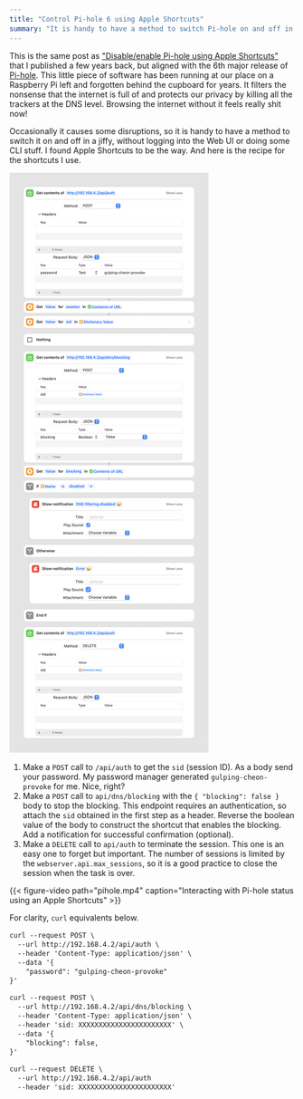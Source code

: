 ```yaml
---
title: "Control Pi-hole 6 using Apple Shortcuts"
summary: "It is handy to have a method to switch Pi-hole on and off in a jiffy, without logging into the Web UI or doing some CLI stuff. I found Apple Shortcuts to be the way."
---
```


This is the same post as ["Disable/enable Pi-hole using Apple Shortcuts"](/disable-enable-pi-hole-using-apple-shortcuts/) that I published a few years back, but aligned with the 6th major release of [Pi-hole](https://pi-hole.net/). This little piece of software has been running at our place on a Raspberry Pi left and forgotten behind the cupboard for years. It filters the nonsense that the internet is full of and protects our privacy by killing all the trackers at the DNS level. Browsing the internet without it feels really shit now!

Occasionally it causes some disruptions, so it is handy to have a method to switch it on and off in a jiffy, without logging into the Web UI or doing some CLI stuff. I found Apple Shortcuts to be the way. And here is the recipe for the shortcuts I use.

![Recipe for the Apple Shortcut to controll Pi-hole](pihole.jpg)

1. Make a `POST` call to `/api/auth` to get the `sid` (session ID). As a body send your password. My password manager generated `gulping-cheon-provoke` for me. Nice, right?
1. Make a `POST` call to `api/dns/blocking` with the `{ "blocking": false }` body to stop the blocking. This endpoint requires an authentication, so attach the `sid` obtained in the first step as a header. Reverse the boolean value of the body to construct the shortcut that enables the blocking. Add a notification for successful confirmation (optional).
1. Make a `DELETE` call to `api/auth` to terminate the session. This one is an easy one to forget but important. The number of sessions is limited by the `webserver.api.max_sessions`, so it is a good practice to close the session when the task is over.

{{< figure-video path="pihole.mp4" caption="Interacting with Pi-hole status using an Apple Shortcuts" >}}

For clarity, `curl` equivalents below.

```
curl --request POST \
  --url http://192.168.4.2/api/auth \
  --header 'Content-Type: application/json' \
  --data '{
	"password": "gulping-cheon-provoke"
}'
```

```
curl --request POST \
  --url http://192.168.4.2/api/dns/blocking \
  --header 'Content-Type: application/json' \
  --header 'sid: XXXXXXXXXXXXXXXXXXXXXXX' \
  --data '{
	"blocking": false,
}'
```

```
curl --request DELETE \
  --url http://192.168.4.2/api/auth
  --header 'sid: XXXXXXXXXXXXXXXXXXXXXXX'
```
